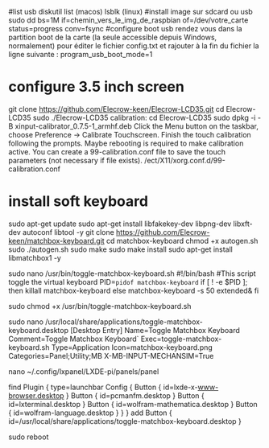 #list usb
diskutil list (macos)
lsblk (linux)
#install image sur sdcard ou usb
sudo dd bs=1M if=chemin_vers_le_img_de_raspbian of=/dev/votre_carte status=progress conv=fsync
#configure boot usb
rendez vous dans la partition boot de la carte (la seule accessible depuis Windows, normalement) pour éditer le fichier config.txt et rajouter à la fin du fichier la ligne suivante :
program_usb_boot_mode=1

# configure 3.5 inch screen
git clone https://github.com/Elecrow-keen/Elecrow-LCD35.git
cd Elecrow-LCD35
sudo ./Elecrow-LCD35
calibration:
cd Elecrow-LCD35
sudo dpkg -i -B xinput-calibrator_0.7.5-1_armhf.deb
Click the Menu button on the taskbar, choose Preference -> Calibrate Touchscreen.
Finish the touch calibration following the prompts. Maybe rebooting is required to make calibration active.
You can create a 99-calibration.conf file to save the touch parameters (not necessary if file exists).
/ect/X11/xorg.conf.d/99-calibration.conf

# install soft keyboard
sudo apt-get update
sudo apt-get install libfakekey-dev libpng-dev libxft-dev autoconf libtool -y
git clone https://github.com/Elecrow-keen/matchbox-keyboard.git
cd matchbox-keyboard
chmod +x autogen.sh
sudo ./autogen.sh
sudo make
sudo make install
sudo apt-get install libmatchbox1 -y

sudo nano /usr/bin/toggle-matchbox-keyboard.sh
#!/bin/bash
#This script toggle the virtual keyboard
PID=`pidof matchbox-keyboard`
if [ ! -e $PID ]; then
killall matchbox-keyboard
else
matchbox-keyboard -s 50 extended&
fi

sudo chmod +x /usr/bin/toggle-matchbox-keyboard.sh

sudo nano /usr/local/share/applications/toggle-matchbox-keyboard.desktop
[Desktop Entry]
Name=Toggle Matchbox Keyboard
Comment=Toggle Matchbox Keyboard`
Exec=toggle-matchbox-keyboard.sh
Type=Application
Icon=matchbox-keyboard.png
Categories=Panel;Utility;MB
X-MB-INPUT-MECHANSIM=True

nano ~/.config/lxpanel/LXDE-pi/panels/panel

find 
Plugin {
  type=launchbar
  Config {
    Button {
      id=lxde-x-www-browser.desktop
    }
    Button {
      id=pcmanfm.desktop
    }
    Button {
      id=lxterminal.desktop
    }
    Button {
      id=wolfram-mathematica.desktop
    }
    Button {
      id=wolfram-language.desktop
    }
  }
}
add
Button {
    id=/usr/local/share/applications/toggle-matchbox-keyboard.desktop
    }

sudo reboot

